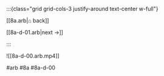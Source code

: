 :::{class="grid grid-cols-3 justify-around text-center w-full"}
<span/>

[[8a.arb|⌂ back]]

[[8a-d-01.arb|next →]]

:::

![[8a-d-00.arb.mp4]]

#arb #8a #8a-d-00

